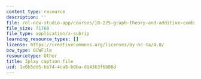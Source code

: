 ```yaml
---
content_type: resource
description: ''
file: /ol-ocw-studio-app/courses/18-225-graph-theory-and-additive-combinatorics-fall-2023/buEtwpGvQpI_captions.vtt
file_size: 71760
file_type: application/x-subrip
learning_resource_types: []
license: https://creativecommons.org/licenses/by-nc-sa/4.0/
ocw_type: OCWFile
resourcetype: Other
title: 3play caption file
uid: 1e0b5dd5-bb74-4ca8-b0ba-d14363f6b88d
---
```

